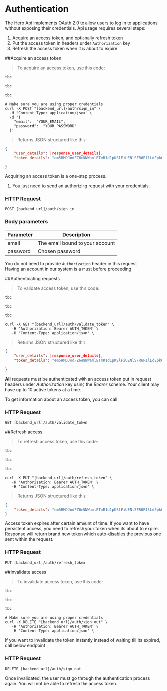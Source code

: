 # Authentication

The Hero Api implements OAuth 2.0 to allow users to log in to applications without exposing their credentials. Api usage requires several steps:

1. Acquire an access token, and optionally refresh token
2. Put the access token in headers under `Authorization` key
3. Refresh the access token when it is about to expire

##Acquire an access token
> To acquire an access token, use this code:
```ruby
tbc
```

```python
tbc
```

```javascript
tbc
```

```shell
# Make sure you are using proper credentials
curl -X POST "[backend_url]/auth/sign_in" \
  -H 'Content-Type: application/json' \
  -d '{
  	"email":  "YOUR_EMAIL",
  	"password":  "YOUR_PASSWORD"
  }'
```

> Returns JSON structured like this:

```json
{
    "user_details": |response_user_details|,
    "token_details": "em5HMDJodFZ6eWNWamlETmR1d1pKSlFiUENlSFR6R1lLdEpkQzNHQnorcXpZUVByb2hXSkg0dkpFV3ovQUsrZjNYOGswdk5oS3RmMEdUWkV6SHcvSVgyU1M5RG5CM1Z1Ui9MZlFOSEprWW89LS0yZkgvWVlOMmZMRnQ4MFlHUDA2bEhRPT0=--094552d217355deb13f100917139bc5db5225ac3"

}
```

Acquiring an access token is a one-step process. 

1. You just need to send an authorizing request with your credentials.

### HTTP Request

`POST [backend_url]/auth/sign_in`

### Body parameters

Parameter | Description
--------- | -----------
email | The email bound to your account
password | Chosen password

<aside class="notice">
You do not need to provide <code>Authorization</code> header in this request
</aside>

<aside class="warning">
  Having an account in our system is a must before proceeding
</aside>

##Authenticating requests
> To validate access token, use this code:

```ruby
tbc
```

```python
tbc
```

```javascript
tbc
```

```shell
curl -X GET "[backend_url]/auth/validate_token" \
   -H 'Authorization: Bearer AUTH_TOKEN' \
   -H 'Content-Type: application/json' \
```
> Returns JSON structured like this:

```json
{
    "user_details": |response_user_details|,
    "token_details": "em5HMDJodFZ6eWNWamlETmR1d1pKSlFiUENlSFR6R1lLdEpkQzNHQnorcXpZUVByb2hXSkg0dkpFV3ovQUsrZjNYOGswdk5oS3RmMEdUWkV6SHcvSVgyU1M5RG5CM1Z1Ui9MZlFOSEprWW89LS0yZkgvWVlOMmZMRnQ4MFlHUDA2bEhRPT0=--094552d217355deb13f100917139bc5db5225ac3"

}
```

**All** requests must be authenticated with an access token put in request headers under *Authorization* key using the *Bearer* scheme. Your client
may have up to 10 active tokens at a time.

To get information about an access token, you can call

### HTTP Request

`GET [backend_url]/auth/validate_token`

##Refresh access
> To refresh access token, use this code:

```ruby
tbc
```

```python
tbc
```

```javascript
tbc
```

```shell
curl -X PUT "[backend_url]/auth/refresh_token" \
   -H 'Authorization: Bearer AUTH_TOKEN' \
   -H 'Content-Type: application/json' \
```

> Returns JSON structured like this:

```json
{
    "token_details": "em5HMDJodFZ6eWNWamlETmR1d1pKSlFiUENlSFR6R1lLdEpkQzNHQnorcXpZUVByb2hXSkg0dkpFV3ovQUsrZjNYOGswdk5oS3RmMEdUWkV6SHcvSVgyU1M5RG5CM1Z1Ui9MZlFOSEprWW89LS0yZkgvWVlOMmZMRnQ4MFlHUDA2bEhRPT0=--094552d217355deb13f100917139bc5db5225ac3"
}
```

Access token expires after certain amount of time. If you want to have persistent access, you need to refresh your token when its about to expire.
Response will return brand new token which auto-disables the previous one sent within the request.

### HTTP Request

`PUT [backend_url]/auth/refresh_token`

##Invalidate access

> To invalidate access token, use this code:

```ruby
tbc
```

```python
tbc
```

```javascript
tbc
```

```shell
# Make sure you are using proper credentials
curl -X DELETE "[backend_url]/auth/sign_out" \
   -H 'Authorization: Bearer AUTH_TOKEN' \
   -H 'Content-Type: application/json' \
```

If you want to invalidate the token instantly instead of waiting till its expired, call below endpoint 

### HTTP Request

`DELETE [backend_url]/auth/sign_out`

<aside class="notice">
Once invalidated, the user must go through the authentication process again. You will not be able to refresh the access token.
</aside>
